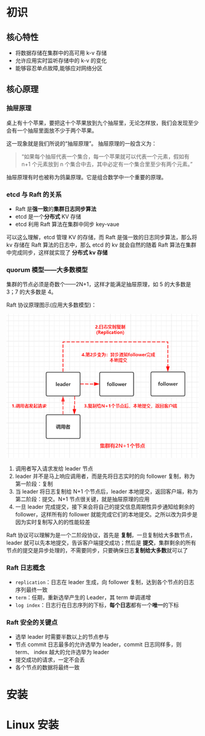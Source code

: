 # 初识

## 核心特性

- 将数据存储在集群中的高可用 k-v 存储
- 允许应用实时监听存储中的 k-v 的变化
- 能够容忍单点故障,能够应对网络分区

## 核心原理

### 抽屉原理

桌上有十个苹果，要把这十个苹果放到九个抽屉里，无论怎样放，我们会发现至少会有一个抽屉里面放不少于两个苹果。

这一现象就是我们所说的“抽屉原理”。 抽屉原理的一般含义为：

> “如果每个抽屉代表一个集合，每一个苹果就可以代表一个元素，假如有 n+1 个元素放到 n 个集合中去，其中必定有一个集合里至少有两个元素。”

抽屉原理有时也被称为鸽巢原理。它是组合数学中一个重要的原理。

### etcd 与 Raft 的关系

- Raft 是**强一致**的**集群日志同步算法**
- etcd 是一个**分布式** KV 存储
- etcd 利用 Raft 算法在集群中同步 key-vaue

可以这么理解，etcd 管理 KV 的存储，而 Raft 是强一致的日志同步算法，那么将 kv 存储在 Raft 算法的日志中，那么 etcd 的 kv 就会自然的随着 Raft 算法在集群中完成同步，这样就实现了 **分布式 kv 存储**

### quorum 模型——大多数模型

集群的节点必须是奇数个——2N+1，这样才能满足抽屉原理，如 5 的大多数是 3；7 的大多数是 4。

Raft 协议原理图示(应用大多数模型)：

![](../img/Raft协议原理图示.png)

1. 调用者写入请求发给 leader 节点
2. leader 并不是马上响应调用者，而是先将日志实时的向 follower 复制，称为第一阶段：复制
3. 当 leader 将日志复制给 N+1 个节点后，leader 本地提交，返回客户端，称为第二阶段：提交。N+1 节点很关键，就是抽屉原理的应用
4. 一旦 leader 完成提交，接下来会将自己的提交信息周期性异步通知给剩余的 follower，这样所有的 follower 就能完成它们的本地提交。之所以改为异步是因为实时复制写入的的性能较差

Raft 协议可以理解为是一个二阶段协议，首先是 **复制**，一旦复制给大多数节点，leader 就可以先本地提交，告诉客户端提交成功；然后是 **提交**，集群剩余的所有节点的提交是异步处理的，不需要同步，只要确保日志**复制给大多数**就可以了

### Raft 日志概念

- `replication`：日志在 leader 生成，向 follower 复制，达到各个节点的日志序列最终一致
- `term`：任期，重新选举产生的 Leader，其 term 单调递增
- `log index`：日志行在日志序列的下标，**每个日志**都有一个**唯一**的下标

### Raft 安全的关键点

- 选举 leader 时需要半数以上的节点参与
- 节点 commit 日志最多的允许选举为 leader，commit 日志同样多，则 term、 index 越大的允许选举为 leader
- 提交成功的请求，一定不会丢
- 各个节点的数据将最终一致

# 安装

# Linux 安装
